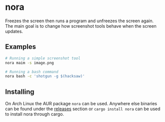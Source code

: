 # nora

Freezes the screen then runs a program and unfreezes the screen again.
The main goal is to change how screenshot tools behave when the screen updates.

## Examples
```bash
# Running a simple screenshot tool
nora maim -s image.png

# Running a bash command
nora bash -c 'shotgun -g $(hacksaw)'
```

## Installing
On Arch Linux the AUR package `nora` can be used.
Anywhere else binaries can be found under the [releases](https://github.com/Jokler/nora/releases)
section or `cargo install nora` can be used to install nora through cargo.
